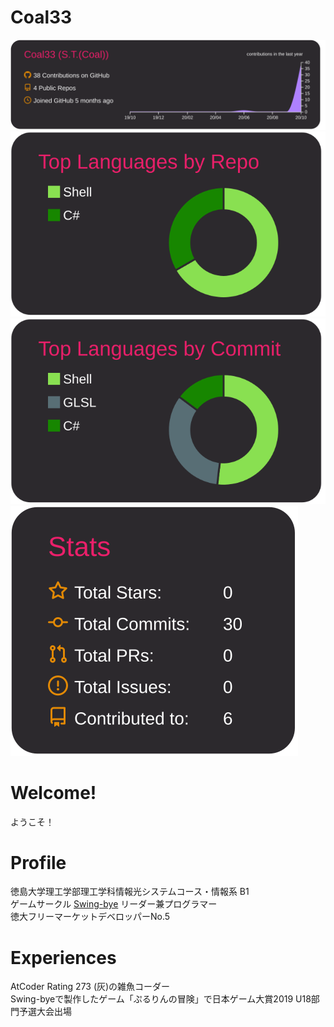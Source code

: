 # Coal33

[![](https://raw.githubusercontent.com/Coal33/Coal33/main/profile-summary-card-output/monokai/0-profile-details.svg)](https://github.com/vn7n24fzkq/github-profile-summary-cards)
[![](https://raw.githubusercontent.com/Coal33/Coal33/main/profile-summary-card-output/monokai/1-repos-per-language.svg)](https://github.com/vn7n24fzkq/github-profile-summary-cards)
[![](https://raw.githubusercontent.com/Coal33/Coal33/main/profile-summary-card-output/monokai/2-most-commit-language.svg)](https://github.com/vn7n24fzkq/github-profile-summary-cards)
[![](https://raw.githubusercontent.com/Coal33/Coal33/main/profile-summary-card-output/monokai/3-stats.svg)](https://github.com/vn7n24fzkq/github-profile-summary-cards)

# Welcome!
ようこそ！

# Profile
徳島大学理工学部理工学科情報光システムコース・情報系 B1  
ゲームサークル [Swing-bye](http://swingbye27.starfree.jp) リーダー兼プログラマー  
徳大フリーマーケットデベロッパーNo.5

# Experiences
AtCoder Rating 273 (灰)の雑魚コーダー  
Swing-byeで製作したゲーム「ぷるりんの冒険」で日本ゲーム大賞2019 U18部門予選大会出場